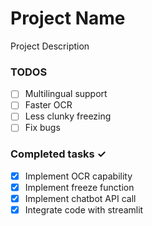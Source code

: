 # Project Name
Project Description

### TODOS
- [ ] Multilingual support 
- [ ] Faster OCR
- [ ] Less clunky freezing
- [ ] Fix bugs

### Completed tasks ✓
- [x] Implement OCR capability
- [x] Implement freeze function
- [x] Implement chatbot API call
- [x] Integrate code with streamlit